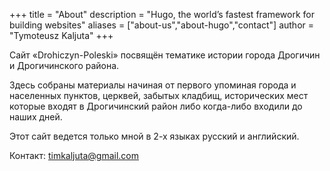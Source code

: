 +++
title = "About"
description = "Hugo, the world’s fastest framework for building websites"
aliases = ["about-us","about-hugo","contact"]
author = "Tymoteusz Kaljuta"
+++

Сайт «Drohiczyn-Poleski» посвящён тематике истории города Дрогичин и Дрогичинского района.

Здесь собраны материалы начиная от первого упоминая города и населенных пунктов, церквей, забытых кладбищ, исторических мест которые входят в Дрогичинский район либо когда-либо входили до наших дней.

Этот сайт ведется только мной в 2-х языках русский и английский. 

Контакт:
timkaljuta@gmail.com



